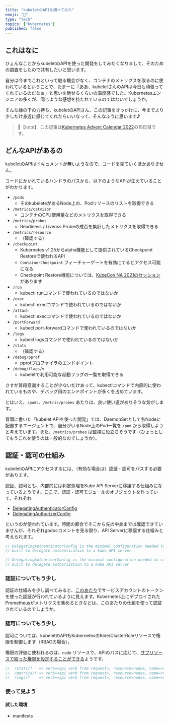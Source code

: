 ```yaml
---
title: "kubeletのAPIを調べてみた"
emoji: "🦙"
type: "tech"
topics: ["kubernetes"]
published: false
---
```


これはなに
---
ひょんなことからkubeletのAPIを使った開発をしてみたくなりまして、そのための調査をしたので共有したいと思います。

自分は今までこれといって触る機会がなく、コンテナのメトリクスを取るのに使われているということで、たまーに「ああ、kubeletさんのAPIは今日も頑張ってくれているのだなぁ」と思いを馳せるくらいの温度感でした。Kubernetesエンジニアの多くが、同じような感想を持たれているのではないでしょうか。

そんな縁の下の力持ち、kubeletのAPIさん、この記事をきっかけに、今までより少しだけ身近に感じてくれたらいいなって、そんなふうに思います♪

> 📘【note】
> この記事は[Kubernetes Advent Calendar 2022](https://qiita.com/advent-calendar/2022/kubernetes)の19日目です。


どんなAPIがあるの
---
kubeletのAPIはドキュメントが無いようなので、コードを見ていくほかありません。

コードにかかれているハンドラのパスから、以下のようなAPIが生えていることがわかります。

- `/pods`
    - そのkubeleteがあるNode上の、Podリソースのリストを取得できる
- `/metrics/catvisor`
    - コンテナのCPU使用量などのメトリクスを取得できる
- `/metrics/probes`
    - Readiness / Livenss Probeの成否を集計したメトリクスを取得できる
- `/metrics/resource`
    - （確認する）
- `/checkpoint`
    - Kubernetes v1.25からalpha機能として提供されているCheckpoint Restoreで使われるAPI
    - `ContainerCheckpoint` フィーチャーゲートを有効にするとアクセス可能になる
    - Checkpoint Restore機能については、[KubeCon NA 2021のセッション](https://www.youtube.com/watch?v=0RUDoTi-Lw4)があります
- `/run`
    - kubectl runコマンドで使われているのではないか
- `/exec`
    - kubectl execコマンドで使われているのではないか
- `/attach`
    - kubectl execコマンドで使われているのではないか
- `/portForward`
    - kubecl port-forwardコマンドで使われているのではないか
- `/logs`
    - kubecl logsコマンドで使われているのではないか
- `/stats`
    - （確認する）
- `/debug/pprof`
    - pprofプロファイラのエンドポイント
- `/debug/flags/v`
    - kubeletで利用可能な起動フラグの一覧を取得できる

さすが普段意識することが少ないだけあって、kubectlコマンドで内部的に使われているものや、デバッグ用のエンドポイントが多くを占めています。

とはいえ、`/pods`、`/metris/probes` あたりは、良い使い道がありそうな気がします。

冒頭に書いた「kubelet APIを使った開発」では、DaemonSetとして各Nodeに配置するエージェントで、自分がいるNode上のPod一覧を `/pod` から取得しようと考えています。また、`/metrics/probes` は監視に役立ちそうです（ひょっとしてもうこれを使うのは一般的なのでしょうか）。


認証・認可の仕組み
---
kubeletのAPIにアクセスするには、（有効な場合は）認証・認可をパスする必要があります。

認証、認可とも、内部的には判定処理をKube API Serverに移譲する仕組みになっているようです。[ここ](https://github.com/kubernetes/kubernetes/blob/804d6167111f6858541cef440ccc53887fbbc96a/cmd/kubelet/app/auth.go#L42)で、認証・認可モジュールのオブジェクトを作っていて、それぞれ

- [DelegatingAuthenticatorConfig](https://github.com/kubernetes/kubernetes/blob/804d6167111f6858541cef440ccc53887fbbc96a/staging/src/k8s.io/apiserver/pkg/authentication/authenticatorfactory/delegating.go#L41)
- [DelegatingAuthorizerConfig](https://github.com/kubernetes/kubernetes/blob/804d6167111f6858541cef440ccc53887fbbc96a/staging/src/k8s.io/apiserver/pkg/authorization/authorizerfactory/delegating.go#L31)

というのが使われています。時間の都合でそこから先の中身までは確認できていませんが、それぞれgodocコメントを見る限り、API Serverに移譲する仕組みと考えられます。

```go
// DelegatingAuthenticatorConfig is the minimal configuration needed to create an authenticator
// built to delegate authentication to a kube API server
```

```go
// DelegatingAuthorizerConfig is the minimal configuration needed to create an authenticator
// built to delegate authorization to a kube API server
```

### 認証についてもう少し
認証の仕組みを少し調べてみると、[このあたり](https://github.com/kubernetes/kubernetes/blob/804d6167111f6858541cef440ccc53887fbbc96a/staging/src/k8s.io/apiserver/pkg/authentication/authenticatorfactory/delegating.go#L90)でサービスアカウントのトークンを使った認証が行われているように見えます。Kubernetes上にデプロイされたPrometheusがメトリクスを集めるときなどは、このあたりの仕組を使って認証されているのでしょうか。

### 認可についてもう少し
認可については、kubeletのAPIもKubernetesのRole/ClusterRoleリソースで権限を制御します（RBACの場合）。

権限の評価に使われるのは、`node` リソースで、APIのパスに応じて、[サブリソースで絞った権限を設定することができる](https://github.com/kubernetes/kubernetes/blob/804d6167111f6858541cef440ccc53887fbbc96a/pkg/kubelet/server/auth.go#L66
)ようです。

```go
//	/stats/*   => verb=<api verb from request>, resource=nodes, name=<node name>, subresource=stats
//	/metrics/* => verb=<api verb from request>, resource=nodes, name=<node name>, subresource=metrics
//	/logs/*    => verb=<api verb from request>, resource=nodes, name=<node name>, subresource=log
```




### 使って見よう

#### 試した環境


- manifests

```yaml



```






